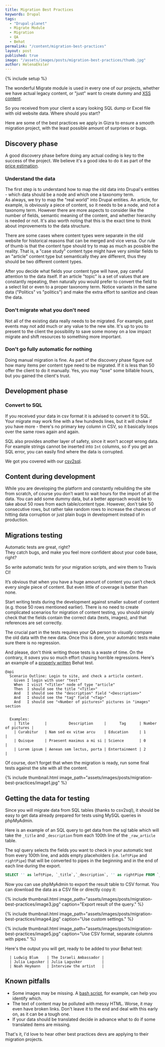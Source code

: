 ```yaml
---
title: Migration Best Practices
keywords: Drupal
tags:
  - "Drupal-planet"
  - Migrate Module
  - Migration
  - QA
  - Behat
permalink: "/content/migration-best-practices"
layout: post
published: true
image: "/assets/images/posts/migration-best-practices/thumb.jpg"
author: HelenaEksler
---
```


{% include setup %}

The wonderful Migrate module is used in every one of our projects, whether we have actual legacy
content, or "just" want to create dummy and [XSS content]({{BASE_PATH}}/content/xss-attack/).

So you received from your client a scary looking SQL dump or Excel file with old website data. Where should you start?

Here are some of the best practices we apply in Gizra to ensure a smooth
migration project,
with the least possible amount of surprises or bugs.

<!-- more -->

## Discovery phase

A good discovery phase before doing any actual coding is key
to the success of the project.
We believe it's a good idea to do it as part of the [price estimation]({{BASE_PATH}}/content/budget-goggles/).

### Understand the data

The first step is to understand how to map the old data into Drupal's entities - which data should be a node and which one a taxonomy term.  
As always, we try to map the "real world" into Drupal entities.
An article, for example, is obviously a piece of content, so it needs to be a node,
and not a taxonomy term. However there are more aspects to consider like the number of fields, semantic
meaning of the content, and whether hierarchy is needed or not. It's also worth noting that
this is the exact time to think about improvements to the data structure.

There are some cases where content types were separate in the old website for
historical reasons that can be merged and vice versa. Our
rule of thumb is that the content type should try to map as much as possible the reality.
That is, a "case study" content type might have very similar fields to an
"article" content type but semantically
they are different, thus they should be two different content types.

After you decide what fields your content type will have, pay careful attention
to the data itself. If an article "topic" is a set of values that are constantly
repeating, then naturally you would prefer to convert the field to a select list or even
to a proper taxonomy term. Notice variants in the same data ("Politics" vs "politics")
and make the extra effort to sanitize and clean the data.

### Don't migrate what you don't need

Not all of the existing data really needs to be migrated. For example, past events
may not add much or any value to the new site. It's up to you to present to the
client the possibility to save some money on a low impact migrate and shift resources
to something more important.


### Don't go fully automatic for nothing

Doing manual migration is fine. As part of the discovery phase figure out how
many items per content type need to be migrated. If it is less than 50 offer
the client to do it manually. Yes, you may "lose" some billable hours, but you
gained the client's trust.

## Development phase

### Convert to SQL

If you received your data in csv format it is advised to convert it to SQL. Your
migrate may work fine with a few hundreds lines, but it will choke if you have
more - there's no primary key column in CSV, so it basically loops over the
same rows again and again.

SQL also provides another layer of safety, since it won't accept wrong data. For example strings cannot be inserted into `Int` columns, so if you get
an SQL error, you can easily find where the data is corrupted.

We got you covered with our [csv2sql](https://github.com/Gizra/csv2sql#csv-to-sql-for-drupal).

## Content during development

While you are developing the platform and constantly rebuilding the site from scratch,
of course you don’t want to wait hours for the import of all the data.
You can add some dummy data, but a better approach would be to take about 50 rows from each table/content type.
However, don't take 50 consecutive rows, but rather take random rows to increase
the chances of hitting data corruption or just plain bugs in development instead of in production.

## Migrations testing

Automatic tests are great, right?  
They catch bugs, and make you feel more confident about your code base, right?  

So write automatic tests for your migration scripts, and wire them to Travis CI!

It’s obvious that when you have a huge amount of content you can’t check
every single piece of content. But even little of coverage is better than none.

Start writing tests during the development against smaller subset of content
(e.g. those 50 rows mentioned earlier). There is no need to create complicated
scenarios for migration of content testing, you should simply check that the fields
contain the correct data (texts, images), and that references are set correctly.

The crucial part in the tests requires your QA person to _visually_ compare the
old data with the new data. Once this is done, your automatic tests make sure there is no regression.

And please, don't think writing those tests is a waste of time. On the contrary,
it _saves_ you so much effort chasing horrible regressions. Here's an example of a [properly
written]({{BASE_PATH}}/content/behat-the-right-way/) Behat test.

```gherkin
@api
  Scenario Outline: Login to site, and check a article content.
    Given I login with user "test"
    When  I visit "<Title>" node of type "article"
    Then  I should see the title "<Title>"
    And   I should see the "description" field "<Description>"
    And   I should see the "tag" field "<Tag>"
    And   I should see "<Number of pictures>" pictures in "images" section


  Examples:
    | Title       |          Description     |      Tag      | Number of pictures |
    | Curabitur   | Nam sed ex vitae arcu    | Education     | 1                  |
    | Quisque     | Praesent maximus a mi si | Science       | 0                  |
    | Lorem ipsum | Aenean sem lectus, porta | Entertainment | 2                  |
```


Of course, don't forget that when the migration is ready, run some final tests
against the site with all the content.

{% include thumbnail.html image_path="assets/images/posts/migration-best-practices/image1.jpg" %}

## Getting the data for testing

Since you will migrate data from SQL tables (thanks to csv2sql), it should be easy
to get data already prepared for tests using MySQL queries in phpMyAdmin.

Here is an example of an SQL query to get data from the sql table which will take
the `_title` and `_description` from each 100th line of the `_raw_article` table.

The sql query selects the fields you want to check in your automatic test from
every 100th line, and adds empty placeholders (i.e. `leftPipe` and `rightPipe`)
that will be converted to pipes in the beginning
and in the end of each line during the export.

```sql
SELECT '' as leftPipe, `_title`,`_description`, '' as rightPipe FROM `_raw_article` WHERE (`_raw_video`.`__id` % 100) = 0;
```

Now you can use phpMyAdmin to export the result table to CSV format. You can download the data as a CSV file or directly copy it:

{% include thumbnail.html  image_path="assets/images/posts/migration-best-practices/image3.jpg"  caption="Export result of the query."  %}

{% include thumbnail.html  image_path="assets/images/posts/migration-best-practices/image4.jpg"  caption="Use custom settings."  %}

{% include thumbnail.html  image_path="assets/images/posts/migration-best-practices/image5.jpg"  caption="Use CSV format, separate columns with pipes."  %}

Here's the output you will get, ready to be added to your Behat test:

```gherkin
  | Ludwig Blum    | The Israeli Ambassador |
  | Julia Lagusker | Julia Lagusker         |
  | Noah Heymann   | Interview the artist   |
```

## Known pitfalls

* Some images may be missing. A [bash script](https://gist.github.com/HelenaEksler/e01a3572afc39f189ecc), for example, can help you identify which.
* The text of content may be polluted with messy HTML. Worse, it may even have broken links. Don't leave it to the end and deal with this early on, as
it can be a tough one.
* If your data should be translated decide in advance what to do if some
translated items are missing.


That's it, I'd love to hear other best practices devs are applying to their migration projects.
